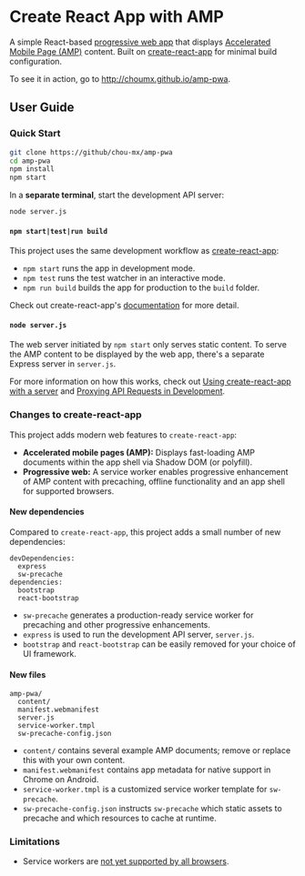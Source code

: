 # Create React App with AMP

A simple React-based [progressive web app](https://addyosmani.com/blog/getting-started-with-progressive-web-apps/) that displays [Accelerated Mobile Page (AMP)](https://ampproject.org) content. Built on [create-react-app](https://github.com/facebookincubator/create-react-app) for minimal build configuration.

To see it in action, go to http://choumx.github.io/amp-pwa.

## User Guide

### Quick Start

```sh
git clone https://github/chou-mx/amp-pwa
cd amp-pwa
npm install
npm start
```

In a **separate terminal**, start the development API server:
```sh
node server.js
```

#### `npm start|test|run build`

This project uses the same development workflow as [create-react-app](https://github.com/facebookincubator/create-react-app#npm-start):

- `npm start` runs the app in development mode.
- `npm test` runs the test watcher in an interactive mode.
- `npm run build` builds the app for production to the `build` folder.

Check out create-react-app's [documentation](https://github.com/facebookincubator/create-react-app#npm-start) for more detail.

#### `node server.js`

The web server initiated by `npm start` only serves static content. To serve the AMP content to be displayed by the web app, there's a separate Express server in `server.js`.

For more information on how this works, check out [Using create-react-app with a server](https://www.fullstackreact.com/articles/using-create-react-app-with-a-server/) and [Proxying API Requests in Development](https://github.com/facebookincubator/create-react-app/blob/master/template/README.md#proxying-api-requests-in-development).

### Changes to create-react-app

This project adds modern web features to `create-react-app`:

* **Accelerated mobile pages (AMP):** Displays fast-loading AMP documents within the app shell via Shadow DOM (or polyfill).
* **Progressive web:** A service worker enables progressive enhancement of AMP content with precaching, offline functionality and an app shell for supported browsers.

#### New dependencies

Compared to `create-react-app`, this project adds a small number of new dependencies:

```
devDependencies:
  express
  sw-precache
dependencies:
  bootstrap
  react-bootstrap
```

- `sw-precache` generates a production-ready service worker for precaching and other progressive enhancements.
- `express` is used to run the development API server, `server.js`.
- `bootstrap` and `react-bootstrap` can be easily removed for your choice of UI framework.

#### New files

```
amp-pwa/
  content/
  manifest.webmanifest
  server.js
  service-worker.tmpl
  sw-precache-config.json
```

- `content/` contains several example AMP documents; remove or replace this with your own content.
- `manifest.webmanifest` contains app metadata for native support in Chrome on Android.
- `service-worker.tmpl` is a customized service worker template for `sw-precache`.
- `sw-precache-config.json` instructs `sw-precache` which static assets to precache and which resources to cache at runtime.

### Limitations

- Service workers are [not yet supported by all browsers](http://caniuse.com/#feat=serviceworkers).

